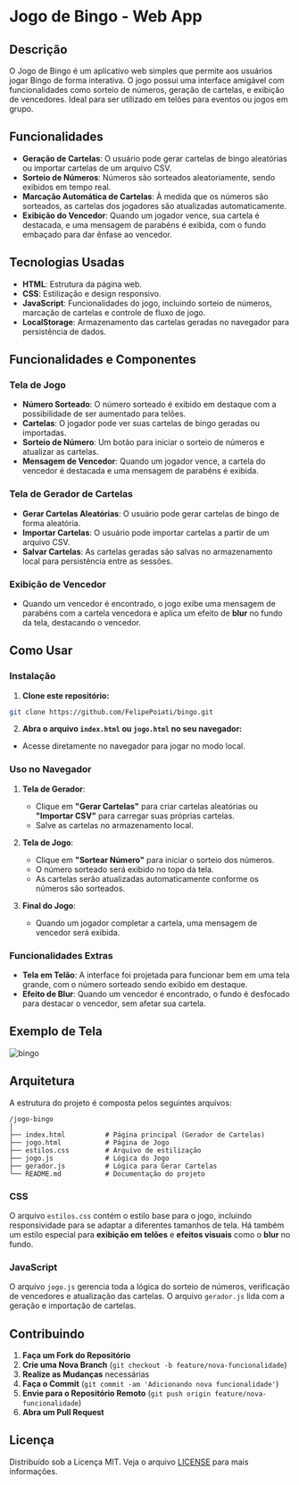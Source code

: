 
# **Jogo de Bingo - Web App**

## **Descrição**

O Jogo de Bingo é um aplicativo web simples que permite aos usuários jogar Bingo de forma interativa. O jogo possui uma interface amigável com funcionalidades como sorteio de números, geração de cartelas, e exibição de vencedores. Ideal para ser utilizado em telões para eventos ou jogos em grupo.

## **Funcionalidades**

- **Geração de Cartelas**: O usuário pode gerar cartelas de bingo aleatórias ou importar cartelas de um arquivo CSV.
- **Sorteio de Números**: Números são sorteados aleatoriamente, sendo exibidos em tempo real.
- **Marcação Automática de Cartelas**: À medida que os números são sorteados, as cartelas dos jogadores são atualizadas automaticamente.
- **Exibição do Vencedor**: Quando um jogador vence, sua cartela é destacada, e uma mensagem de parabéns é exibida, com o fundo embaçado para dar ênfase ao vencedor.

## **Tecnologias Usadas**

- **HTML**: Estrutura da página web.
- **CSS**: Estilização e design responsivo.
- **JavaScript**: Funcionalidades do jogo, incluindo sorteio de números, marcação de cartelas e controle de fluxo de jogo.
- **LocalStorage**: Armazenamento das cartelas geradas no navegador para persistência de dados.

## **Funcionalidades e Componentes**

### **Tela de Jogo**

- **Número Sorteado**: O número sorteado é exibido em destaque com a possibilidade de ser aumentado para telões.
- **Cartelas**: O jogador pode ver suas cartelas de bingo geradas ou importadas.
- **Sorteio de Número**: Um botão para iniciar o sorteio de números e atualizar as cartelas.
- **Mensagem de Vencedor**: Quando um jogador vence, a cartela do vencedor é destacada e uma mensagem de parabéns é exibida.

### **Tela de Gerador de Cartelas**

- **Gerar Cartelas Aleatórias**: O usuário pode gerar cartelas de bingo de forma aleatória.
- **Importar Cartelas**: O usuário pode importar cartelas a partir de um arquivo CSV.
- **Salvar Cartelas**: As cartelas geradas são salvas no armazenamento local para persistência entre as sessões.

### **Exibição de Vencedor**

- Quando um vencedor é encontrado, o jogo exibe uma mensagem de parabéns com a cartela vencedora e aplica um efeito de **blur** no fundo da tela, destacando o vencedor.

## **Como Usar**

### **Instalação**

1. **Clone este repositório:**

```bash
git clone https://github.com/FelipePoiati/bingo.git
```

2. **Abra o arquivo `index.html` ou `jogo.html` no seu navegador:**

- Acesse diretamente no navegador para jogar no modo local.

### **Uso no Navegador**

1. **Tela de Gerador**: 
   - Clique em **"Gerar Cartelas"** para criar cartelas aleatórias ou **"Importar CSV"** para carregar suas próprias cartelas.
   - Salve as cartelas no armazenamento local.

2. **Tela de Jogo**:
   - Clique em **"Sortear Número"** para iniciar o sorteio dos números.
   - O número sorteado será exibido no topo da tela.
   - As cartelas serão atualizadas automaticamente conforme os números são sorteados.

3. **Final do Jogo**:
   - Quando um jogador completar a cartela, uma mensagem de vencedor será exibida.

### **Funcionalidades Extras**

- **Tela em Telão**: A interface foi projetada para funcionar bem em uma tela grande, com o número sorteado sendo exibido em destaque.
- **Efeito de Blur**: Quando um vencedor é encontrado, o fundo é desfocado para destacar o vencedor, sem afetar sua cartela.

## **Exemplo de Tela**

![bingo](https://github.com/user-attachments/assets/2c40c21a-86b3-473c-a5b7-91b9a333c255)

## **Arquitetura**

A estrutura do projeto é composta pelos seguintes arquivos:

```
/jogo-bingo
│
├── index.html          # Página principal (Gerador de Cartelas)
├── jogo.html           # Página de Jogo
├── estilos.css         # Arquivo de estilização
├── jogo.js             # Lógica do Jogo
├── gerador.js          # Lógica para Gerar Cartelas
└── README.md           # Documentação do projeto
```

### **CSS**

O arquivo `estilos.css` contém o estilo base para o jogo, incluindo responsividade para se adaptar a diferentes tamanhos de tela. Há também um estilo especial para **exibição em telões** e **efeitos visuais** como o **blur** no fundo.

### **JavaScript**

O arquivo `jogo.js` gerencia toda a lógica do sorteio de números, verificação de vencedores e atualização das cartelas. O arquivo `gerador.js` lida com a geração e importação de cartelas.

## **Contribuindo**

1. **Faça um Fork do Repositório**
2. **Crie uma Nova Branch** (`git checkout -b feature/nova-funcionalidade`)
3. **Realize as Mudanças** necessárias
4. **Faça o Commit** (`git commit -am 'Adicionando nova funcionalidade'`)
5. **Envie para o Repositório Remoto** (`git push origin feature/nova-funcionalidade`)
6. **Abra um Pull Request**

## **Licença**

Distribuído sob a Licença MIT. Veja o arquivo [LICENSE](LICENSE) para mais informações.
